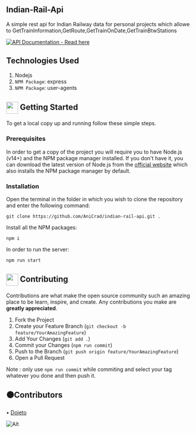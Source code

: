 ## Indian-Rail-Api

A simple rest api for Indian Railway data for personal projects which allowe to GetTrainInformation,GetRoute,GetTrainOnDate,GetTrainBtwStations

[![API Documentation - Read here](https://img.shields.io/static/v1?label=API+Documentation&message=Read+here&color=2ea44f&style=for-the-badge&logo=postman&logoColor=orange)](https://documenter.getpostman.com/view/23795265/2s8YYHMiHF)

## Technologies Used

1. Nodejs
2. `NPM Package`: express
3. `NPM Package`: user-agents

<!-- GETTING STARTED -->

## <img align="center" src="https://cdn.iconscout.com/icon/free/png-512/laptop-user-1-1179329.png" width="32" height="32"> Getting Started

To get a local copy up and running follow these simple steps.

### Prerequisites

In order to get a copy of the project you will require you to have Node.js (v14+) and the NPM package manager installed. If you don't have it, you can download the latest version of Node.js from the [official website](https://nodejs.org/en/download/) which also installs the NPM package manager by default.

### Installation

Open the terminal in the folder in which you wish to clone the repository and enter the following command:

```
git clone https://github.com/AniCrad/indian-rail-api.git .
```

Install all the NPM packages:

```
npm i
```

In order to run the server:

```
npm run start
```

<!-- CONTRIBUTING -->

## <img align="center" src="https://hpe-developer-portal.s3.amazonaws.com/uploads/media/2020/3/git-icon-1788c-1590702885345.png" width=32 height=32> Contributing

Contributions are what make the open source community such an amazing place to be learn, inspire, and create. Any contributions you make are **greatly appreciated**.

1. Fork the Project
2. Create your Feature Branch (`git checkout -b feature/YourAmazingFeature`)
3. Add Your Changes (`git add .`)
4. Commit your Changes (`npm run commit`)
5. Push to the Branch (`git push origin feature/YourAmazingFeature`)
6. Open a Pull Request

Note : only use `npm run commit` while commiting and select your tag whatever you done and then push it.

<!-- CONTRIBUTERS -->

## ⚫Contributors

• [Dojeto](https://github.com/Dojeto)

![Alt](https://repobeats.axiom.co/api/embed/34e14202f6dfebfde84f4c3af97c0ccb59ce144e.svg "Repobeats analytics image")
